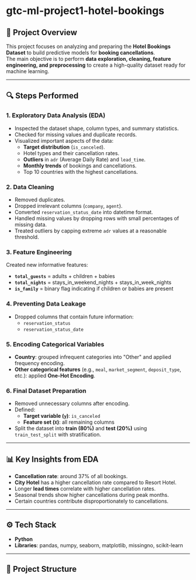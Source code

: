 # gtc-ml-project1-hotel-bookings

## 📌 Project Overview
This project focuses on analyzing and preparing the **Hotel Bookings Dataset** to build predictive models for **booking cancellations**.  
The main objective is to perform **data exploration, cleaning, feature engineering, and preprocessing** to create a high-quality dataset ready for machine learning.

---

## 🔍 Steps Performed

### 1. Exploratory Data Analysis (EDA)
- Inspected the dataset shape, column types, and summary statistics.
- Checked for missing values and duplicate records.
- Visualized important aspects of the data:
  - **Target distribution** (`is_canceled`).
  - Hotel types and their cancellation rates.
  - **Outliers** in `adr` (Average Daily Rate) and `lead_time`.
  - **Monthly trends** of bookings and cancellations.
  - Top 10 countries with the highest cancellations.

### 2. Data Cleaning
- Removed duplicates.
- Dropped irrelevant columns (`company`, `agent`).
- Converted `reservation_status_date` into datetime format.
- Handled missing values by dropping rows with small percentages of missing data.
- Treated outliers by capping extreme `adr` values at a reasonable threshold.

### 3. Feature Engineering
Created new informative features:
- **`total_guests`** = adults + children + babies  
- **`total_nights`** = stays_in_weekend_nights + stays_in_week_nights  
- **`is_family`** = binary flag indicating if children or babies are present  

### 4. Preventing Data Leakage
- Dropped columns that contain future information:
  - `reservation_status`
  - `reservation_status_date`

### 5. Encoding Categorical Variables
- **Country**: grouped infrequent categories into "Other" and applied frequency encoding.  
- **Other categorical features** (e.g., `meal`, `market_segment`, `deposit_type`, etc.): applied **One-Hot Encoding**.  

### 6. Final Dataset Preparation
- Removed unnecessary columns after encoding.
- Defined:
  - **Target variable (`y`)**: `is_canceled`
  - **Feature set (`X`)**: all remaining columns
- Split the dataset into **train (80%)** and **test (20%)** using `train_test_split` with stratification.

---

## 📊 Key Insights from EDA
- **Cancellation rate**: around 37% of all bookings.
- **City Hotel** has a higher cancellation rate compared to Resort Hotel.
- Longer **lead times** correlate with higher cancellation rates.
- Seasonal trends show higher cancellations during peak months.
- Certain countries contribute disproportionately to cancellations.

---

## ⚙️ Tech Stack
- **Python**
- **Libraries**: pandas, numpy, seaborn, matplotlib, missingno, scikit-learn

---


## 📂 Project Structure
